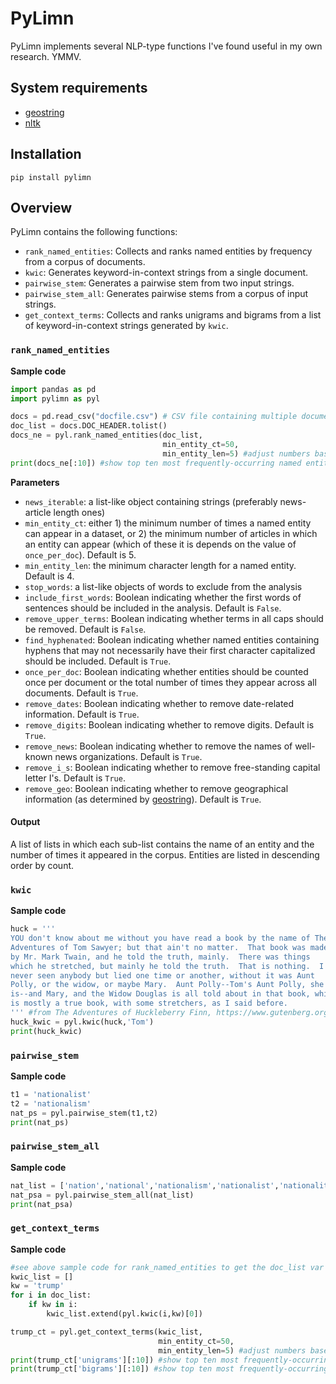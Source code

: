 # PyLimn
 
PyLimn implements several NLP-type functions I've found useful in my own research. YMMV.

## System requirements

* [geostring](https://github.com/dfreelon/geostring)
* [nltk](https://www.nltk.org/)

## Installation
```pip install pylimn```

## Overview

PyLimn contains the following functions:

* ```rank_named_entities```: Collects and ranks named entities by frequency from a corpus of documents.
* ```kwic```: Generates keyword-in-context strings from a single document.
* ```pairwise_stem```: Generates a pairwise stem from two input strings.
* ```pairwise_stem_all```: Generates pairwise stems from a corpus of input strings.
* ```get_context_terms```: Collects and ranks unigrams and bigrams from a list of keyword-in-context strings generated by ```kwic```. 

### ```rank_named_entities```

__Sample code__

```python
import pandas as pd
import pylimn as pyl

docs = pd.read_csv("docfile.csv") # CSV file containing multiple documents
doc_list = docs.DOC_HEADER.tolist()
docs_ne = pyl.rank_named_entities(doc_list,
                                  min_entity_ct=50,
                                  min_entity_len=5) #adjust numbers based on the size of your corpus
print(docs_ne[:10]) #show top ten most frequently-occurring named entities
```

__Parameters__

* ```news_iterable```: a list-like object containing strings (preferably news-article length ones)
* ```min_entity_ct```: either 1) the minimum number of times a named entity can appear in a dataset, or 2) the minimum number of articles in which an entity can appear (which of these it is depends on the value of ```once_per_doc```). Default is 5.
* ```min_entity_len```: the minimum character length for a named entity. Default is 4.
* ```stop_words```: a list-like objects of words to exclude from the analysis
* ```include_first_words```: Boolean indicating whether the first words of sentences should be included in the analysis. Default is ```False```.
* ```remove_upper_terms```: Boolean indicating whether terms in all caps should be removed. Default is ```False```.
* ```find_hyphenated```: Boolean indicating whether named entities containing hyphens that may not necessarily have their first character capitalized should be included. Default is ```True```.
* ```once_per_doc```: Boolean indicating whether entities should be counted once per document or the total number of times they appear across all documents. Default is ```True```.
* ```remove_dates```: Boolean indicating whether to remove date-related information. Default is ```True```.
* ```remove_digits```: Boolean indicating whether to remove digits. Default is ```True```.
* ```remove_news```: Boolean indicating whether to remove the names of well-known news organizations. Default is ```True```.
* ```remove_i_s```: Boolean indicating whether to remove free-standing capital letter I's. Default is ```True```.
* ```remove_geo```: Boolean indicating whether to remove geographical information (as determined by [geostring](https://github.com/dfreelon/geostring)). Default is ```True```.

#### Output 
A list of lists in which each sub-list contains the name of an entity and the number of times it appeared in the corpus. Entities are listed in descending order by count.


### ```kwic```

__Sample code__

```python
huck = '''
YOU don't know about me without you have read a book by the name of The
Adventures of Tom Sawyer; but that ain't no matter.  That book was made
by Mr. Mark Twain, and he told the truth, mainly.  There was things
which he stretched, but mainly he told the truth.  That is nothing.  I
never seen anybody but lied one time or another, without it was Aunt
Polly, or the widow, or maybe Mary.  Aunt Polly--Tom's Aunt Polly, she
is--and Mary, and the Widow Douglas is all told about in that book, which
is mostly a true book, with some stretchers, as I said before.
''' #from The Adventures of Huckleberry Finn, https://www.gutenberg.org/files/76/76-0.txt
huck_kwic = pyl.kwic(huck,'Tom')
print(huck_kwic)
```

### ```pairwise_stem```

__Sample code__

```python
t1 = 'nationalist'
t2 = 'nationalism'
nat_ps = pyl.pairwise_stem(t1,t2)
print(nat_ps)
```

### ```pairwise_stem_all```

__Sample code__

```python
nat_list = ['nation','national','nationalism','nationalist','nationality']
nat_psa = pyl.pairwise_stem_all(nat_list)
print(nat_psa)
```

### ```get_context_terms```

__Sample code__

```python
#see above sample code for rank_named_entities to get the doc_list var
kwic_list = []
kw = 'trump'
for i in doc_list:
    if kw in i:
        kwic_list.extend(pyl.kwic(i,kw)[0])

trump_ct = pyl.get_context_terms(kwic_list,
                                 min_entity_ct=50,
                                 min_entity_len=5) #adjust numbers based on the size of your corpus
print(trump_ct['unigrams'][:10]) #show top ten most frequently-occurring contextual unigrams, minus stopwords
print(trump_ct['bigrams'][:10]) #show top ten most frequently-occurring contextual bigrams, minus stopwords
```
